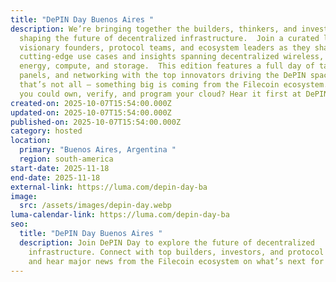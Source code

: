 ```yaml
---
title: "DePIN Day Buenos Aires "
description: We’re bringing together the builders, thinkers, and investors
  shaping the future of decentralized infrastructure.  Join a curated lineup of
  visionary founders, protocol teams, and ecosystem leaders as they share
  cutting-edge use cases and insights spanning decentralized wireless, sensors,
  energy, compute, and storage.  This edition features a full day of talks,
  panels, and networking with the top innovators driving the DePIN space.  But
  that’s not all — something big is coming from the Filecoin ecosystem. What if
  you could own, verify, and program your cloud? Hear it first at DePIN Day.
created-on: 2025-10-07T15:54:00.000Z
updated-on: 2025-10-07T15:54:00.000Z
published-on: 2025-10-07T15:54:00.000Z
category: hosted
location:
  primary: "Buenos Aires, Argentina "
  region: south-america
start-date: 2025-11-18
end-date: 2025-11-18
external-link: https://luma.com/depin-day-ba
image:
  src: /assets/images/depin-day.webp
luma-calendar-link: https://luma.com/depin-day-ba
seo:
  title: "DePIN Day Buenos Aires "
  description: Join DePIN Day to explore the future of decentralized
    infrastructure. Connect with top builders, investors, and protocol teams,
    and hear major news from the Filecoin ecosystem on what’s next for DePIN.
---
```

